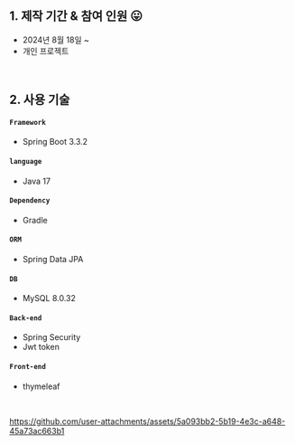 
## 1. 제작 기간 & 참여 인원 😛
- 2024년 8월 18일 ~ 
- 개인 프로젝트

</br>

## 2. 사용 기술
#### `Framework`
  - Spring Boot 3.3.2
#### `language`
  - Java 17
#### `Dependency`
  - Gradle
#### `ORM`
  - Spring Data JPA
#### `DB`
  - MySQL 8.0.32

#### `Back-end`
  - Spring Security
  - Jwt token
#### `Front-end`
  - thymeleaf

</br>

https://github.com/user-attachments/assets/5a093bb2-5b19-4e3c-a648-45a73ac663b1
